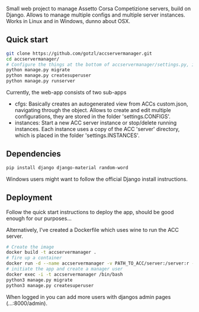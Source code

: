 Small web project to manage Assetto Corsa Competizione servers, build on Django.
Allows to manage multiple configs and multiple server instances. Works in Linux and in Windows, dunno about OSX.


## Quick start
```bash
git clone https://github.com/gotzl/accservermanager.git
cd accservermanager/
# Configure the things at the bottom of accservermanager/settings.py, ie the path to your ACC server files
python manage.py migrate
python manage.py createsuperuser
python manage.py runserver
``` 

Currently, the web-app consists of two sub-apps
* cfgs: Basically creates an autogenerated view from ACCs custom.json, navigating through the object. Allows to create and edit multiple configurations, they are stored in the folder 'settings.CONFIGS'.
* instances: Start a new ACC server instance or stop/delete running instances. Each instance uses a copy of the ACC 'server' directory, which is placed in the folder 'settings.INSTANCES'.



## Dependencies
```bash
pip install django django-material random-word
```
Windows users might want to follow the official Django install instructions.


## Deployment
Follow the quick start instructions to deploy the app, should be good enough for our purposes...

Alternatively, I've created a Dockerfile which uses wine to run the ACC server.

```bash
# Create the image
docker build -t accservermanager .
# fire up a container
docker run -d --name accservermanager -v PATH_TO_ACC/server:/server:r -p 8000:8000 -p 9231:9231/udp -p 9232:9232/tcp accservermanager
# initiate the app and create a manager user
docker exec -i -t accservermanager /bin/bash
python3 manage.py migrate
python3 manage.py createsuperuser
```

When logged in you can add more users with djangos admin pages (...:8000/admin).

